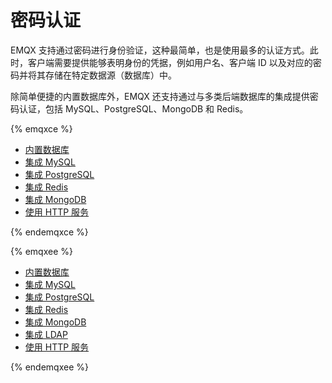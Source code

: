 # 密码认证

EMQX 支持通过密码进行身份验证，这种最简单，也是使用最多的认证方式。此时，客户端需要提供能够表明身份的凭据，例如用户名、客户端 ID 以及对应的密码并将其存储在特定数据源（数据库）中。

除简单便捷的内置数据库外，EMQX 还支持通过与多类后端数据库的集成提供密码认证，包括 MySQL、PostgreSQL、MongoDB 和 Redis。

{% emqxce %}

- [内置数据库](./mnesia.md)
- [集成 MySQL](./mysql.md)
- [集成 PostgreSQL](./postgresql.md)
- [集成 Redis](./redis.md)
- [集成 MongoDB](./mongodb.md)
- [使用 HTTP 服务](./http.md)

{% endemqxce %}

{% emqxee %}

- [内置数据库](./mnesia.md)
- [集成 MySQL](./mysql.md)
- [集成 PostgreSQL](./postgresql.md)
- [集成 Redis](./redis.md)
- [集成 MongoDB](./mongodb.md)
- [集成 LDAP](./ldap.md)
- [使用 HTTP 服务](./http.md)

{% endemqxee %}
